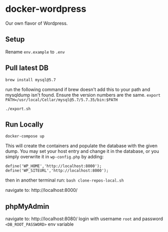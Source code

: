 # docker-wordpress

Our own flavor of Wordpress.

## Setup
Rename `env.example` to `.env`

## Pull latest DB

`brew install mysql@5.7`

run the following command if brew doesn't add this to your path and mysqldump isn't found. Ensure the version numbers are the same.
`export PATH=/usr/local/Cellar/mysql@5.7/5.7.35/bin:$PATH`

`./export.sh`

## Run Locally

`docker-compose up`

This will create the containers and populate the database with the given dump. You may set your host entry and change it in the database, or you simply overwrite it in `wp-config.php` by adding:

```
define('WP_HOME','http://localhost:8000');
define('WP_SITEURL','http://localhost:8000');
```

then in another terminal run: `bash clone-repos-local.sh`

navigate to: http://localhost:8000/

## phpMyAdmin

navigate to: http://localhost:8080/
login with username `root` and password `<DB_ROOT_PASSWORD>` env variable
